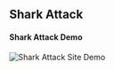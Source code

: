 ## Shark Attack


#### Shark Attack Demo
![Shark Attack Site Demo](https://media0.giphy.com/media/cMWMdMNXKjz1N2ZSW5/giphy.gif)
